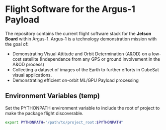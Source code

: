 # Flight Software for the Argus-1 Payload

The repository contains the current flight software stack for the **Jetson Board** within Argus-1.  Argus-1 is a technology demonstration mission with the goal of:
- Demonstrating Visual Attitude and Orbit Determination (A&OD) on a low-cost satellite (Independance from any GPS or ground involvement in the A&OD process)
- Collecting a dataset of images of the Earth to further efforts in CubeSat visual applications.
- Demonstrating efficient on-orbit ML/GPU Payload processing 


## Environment Variables (temp)

Set the PYTHONPATH environment variable to include the root of project to make the package flight discoverable.

```bash
export PYTHONPATH="/path/to/project_root:$PYTHONPATH"
```